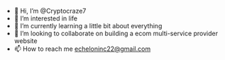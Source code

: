 - 👋 Hi, I’m @Cryptocraze7
- 👀 I’m interested in life 
- 🌱 I’m currently learning a little bit about everything
- 💞️ I’m looking to collaborate on building a ecom multi-service provider website
- 📫 How to reach me echeloninc22@gmail.com

<!---
Cryptocraze7/Cryptocraze7 is a ✨ special ✨ repository because its `README.md` (this file) appears on your GitHub profile.
You can click the Preview link to take a look at your changes.
--->
